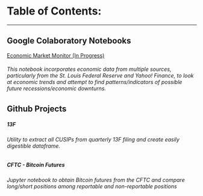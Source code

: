 # Table of Contents:
-----------------

## Google Colaboratory Notebooks
[Economic Market Monitor (In Progress)](https://colab.research.google.com/drive/1PUR9nESFKTJ6fuzZSdnxPh7a8i5LmSPM)
###### This notebook incorporates economic data from multiple sources, particularly from the St. Louis Federal Reserve and Yahoo! Finance, to look at economic trends and attempt to find patterns/indicators of possible future recessions/economic downturns.

## Github Projects
##### 13F
###### Utility to extract all CUSIPs from quarterly 13F filing and create easily digestible dataframe.
##### CFTC - Bitcoin Futures
###### Jupyter notebook to obtain Bitcoin futures from the CFTC and compare long/short positions among reportable and non-reportable positions


